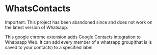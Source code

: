 # WhatsContacts

Important: This project has been abandoned since and does not work on the latest version of Whatsapp.

This google chrome extension adds Google Contacts integration to Whapsapp Web. It can add every member of a whatsapp group(that is is saved to your contacts) to a specified label. 
